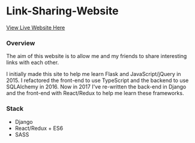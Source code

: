 # Link-Sharing-Website

[View Live Website Here](http://www.mattslinks.xyz)


### Overview
The aim of this website is to allow me and my friends to share interesting links with each other. 

I initially made this site to help me learn Flask and JavaScript/jQuery in 2015.
I refactored the front-end to use TypeScript and the backend to use SQLAlchemy in 2016.
Now in 2017 I've re-written the back-end in Django and the front-end with React/Redux to help me learn these frameworks.
  
### Stack
* Django
* React/Redux + ES6
* SASS
